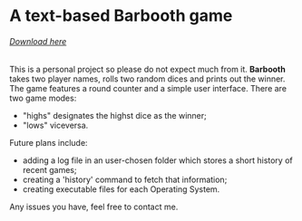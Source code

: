 # A text-based Barbooth game

###### [Download here](https://doc-0c-bo-docs.googleusercontent.com/docs/securesc/sv65r50kq81er2vfbb4b3up61nc7n6mh/q968jbrgitk221vcaip8n0s53dbo5auo/1546113600000/04440763987815842669/02790146061804020725/1nU2HN9zSqtbL5PpEQ9yUd0Nn-VqY_iVo?e=download&nonce=hakei1hpf3b34&user=02790146061804020725&hash=mfqiteqebc2h7ocq3eqa6qbircvqp7vn)

This is a personal project so please do not expect much from it. **Barbooth** takes two player names, rolls two random dices and prints out the winner. The game features a round counter and a simple user interface. There are two game modes:
- "highs" designates the highst dice as the winner; 
- "lows" viceversa.

Future plans include:
- adding a log file in an user-chosen folder which stores a short history of recent games;
- creating a 'history' command to fetch that information;
- creating executable files for each Operating System. 

Any issues you have, feel free to contact me.

[](screenshot0.png)
[](screenshot1.png)
